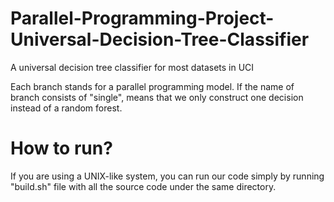 # Parallel-Programming-Project-Universal-Decision-Tree-Classifier
A universal decision tree classifier for most datasets in UCI

Each branch stands for a parallel programming model.
If the name of branch consists of "single", means that we only construct one decision instead of a random forest.

# How to run?
If you are using a UNIX-like system, you can run our code simply by running "build.sh" file with all the source code under the same directory.
